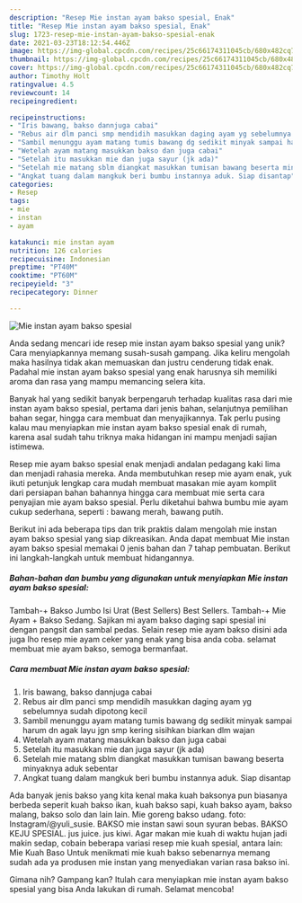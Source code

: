 ```yaml
---
description: "Resep Mie instan ayam bakso spesial, Enak"
title: "Resep Mie instan ayam bakso spesial, Enak"
slug: 1723-resep-mie-instan-ayam-bakso-spesial-enak
date: 2021-03-23T18:12:54.446Z
image: https://img-global.cpcdn.com/recipes/25c66174311045cb/680x482cq70/mie-instan-ayam-bakso-spesial-foto-resep-utama.jpg
thumbnail: https://img-global.cpcdn.com/recipes/25c66174311045cb/680x482cq70/mie-instan-ayam-bakso-spesial-foto-resep-utama.jpg
cover: https://img-global.cpcdn.com/recipes/25c66174311045cb/680x482cq70/mie-instan-ayam-bakso-spesial-foto-resep-utama.jpg
author: Timothy Holt
ratingvalue: 4.5
reviewcount: 14
recipeingredient:

recipeinstructions:
- "Iris bawang, bakso dannjuga cabai"
- "Rebus air dlm panci smp mendidih masukkan daging ayam yg sebelumnya sudah dipotong kecil"
- "Sambil menunggu ayam matang tumis bawang dg sedikit minyak sampai harum dn agak layu jgn smp kering sisihkan biarkan dlm wajan"
- "Wetelah ayam matang masukkan bakso dan juga cabai"
- "Setelah itu masukkan mie dan juga sayur (jk ada)"
- "Setelah mie matang sblm diangkat masukkan tumisan bawang beserta minyaknya aduk sebentar"
- "Angkat tuang dalam mangkuk beri bumbu instannya aduk. Siap disantap"
categories:
- Resep
tags:
- mie
- instan
- ayam

katakunci: mie instan ayam 
nutrition: 126 calories
recipecuisine: Indonesian
preptime: "PT40M"
cooktime: "PT60M"
recipeyield: "3"
recipecategory: Dinner

---
```



![Mie instan ayam bakso spesial](https://img-global.cpcdn.com/recipes/25c66174311045cb/680x482cq70/mie-instan-ayam-bakso-spesial-foto-resep-utama.jpg)

Anda sedang mencari ide resep mie instan ayam bakso spesial yang unik? Cara menyiapkannya memang susah-susah gampang. Jika keliru mengolah maka hasilnya tidak akan memuaskan dan justru cenderung tidak enak. Padahal mie instan ayam bakso spesial yang enak harusnya sih memiliki aroma dan rasa yang mampu memancing selera kita.

Banyak hal yang sedikit banyak berpengaruh terhadap kualitas rasa dari mie instan ayam bakso spesial, pertama dari jenis bahan, selanjutnya pemilihan bahan segar, hingga cara membuat dan menyajikannya. Tak perlu pusing kalau mau menyiapkan mie instan ayam bakso spesial enak di rumah, karena asal sudah tahu triknya maka hidangan ini mampu menjadi sajian istimewa.

Resep mie ayam bakso spesial enak menjadi andalan pedagang kaki lima dan menjadi rahasia mereka. Anda membutuhkan resep mie ayam enak, yuk ikuti petunjuk lengkap cara mudah membuat masakan mie ayam komplit dari persiapan bahan bahannya hingga cara membuat mie serta cara penyajian mie ayam bakso spesial. Perlu diketahui bahwa bumbu mie ayam cukup sederhana, seperti : bawang merah, bawang putih.


Berikut ini ada beberapa tips dan trik praktis dalam mengolah mie instan ayam bakso spesial yang siap dikreasikan. Anda dapat membuat Mie instan ayam bakso spesial memakai 0 jenis bahan dan 7 tahap pembuatan. Berikut ini langkah-langkah untuk membuat hidangannya.

<!--inarticleads1-->

##### Bahan-bahan dan bumbu yang digunakan untuk menyiapkan Mie instan ayam bakso spesial:



Tambah-+ Bakso Jumbo Isi Urat (Best Sellers) Best Sellers. Tambah-+ Mie Ayam + Bakso Sedang. Sajikan mi ayam bakso daging sapi spesial ini dengan pangsit dan sambal pedas. Selain resep mie ayam bakso disini ada juga lho resep mie ayam ceker yang enak yang bisa anda coba. selamat membuat mie ayam bakso, semoga bermanfaat. 

<!--inarticleads2-->

##### Cara membuat Mie instan ayam bakso spesial:

1. Iris bawang, bakso dannjuga cabai
1. Rebus air dlm panci smp mendidih masukkan daging ayam yg sebelumnya sudah dipotong kecil
1. Sambil menunggu ayam matang tumis bawang dg sedikit minyak sampai harum dn agak layu jgn smp kering sisihkan biarkan dlm wajan
1. Wetelah ayam matang masukkan bakso dan juga cabai
1. Setelah itu masukkan mie dan juga sayur (jk ada)
1. Setelah mie matang sblm diangkat masukkan tumisan bawang beserta minyaknya aduk sebentar
1. Angkat tuang dalam mangkuk beri bumbu instannya aduk. Siap disantap


Ada banyak jenis bakso yang kita kenal maka kuah baksonya pun biasanya berbeda seperit kuah bakso ikan, kuah bakso sapi, kuah bakso ayam, bakso malang, bakso solo dan lain lain. Mie goreng bakso udang. foto: Instagram/@yuli_susie. BAKSO mie instan sawi soun syuran bebas. BAKSO KEJU SPESIAL. jus juice. jus kiwi. Agar makan mie kuah di waktu hujan jadi makin sedap, cobain beberapa variasi resep mie kuah spesial, antara lain: Mie Kuah Baso Untuk menikmati mie kuah bakso sebenarnya memang sudah ada ya produsen mie instan yang menyediakan varian rasa bakso ini. 

Gimana nih? Gampang kan? Itulah cara menyiapkan mie instan ayam bakso spesial yang bisa Anda lakukan di rumah. Selamat mencoba!
